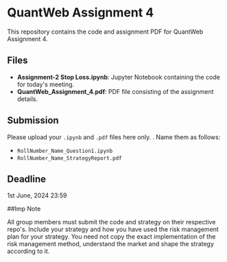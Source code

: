 # QuantWeb Assignment 4

This repository contains the code and assignment PDF for QuantWeb Assignment 4.

## Files

- **Assignment-2 Stop Loss.ipynb**: Jupyter Notebook containing the code for today's meeting.
- **QuantWeb_Assignment_4.pdf**: PDF file consisting of the assignment details.

## Submission

Please upload your `.ipynb`  and `.pdf` files here only. . Name them as follows:

- `RollNumber_Name_Question1.ipynb`
- `RollNumber_Name_StrategyReport.pdf`

## Deadline

1st June, 2024 23:59

##Imp Note

All group members must submit the code and strategy on their respective repo's. Include your strategy and how you have used the risk management plan for your strategy. You need not copy the exact implementation of the risk management method, understand the market and shape the strategy according to it.
